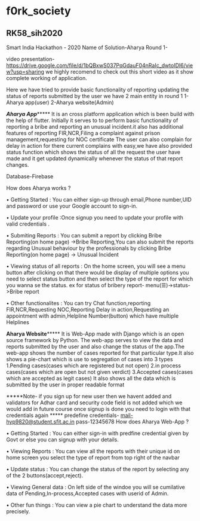 # f0rk_society
## RK58_sih2020
Smart India Hackathon - 2020
Name of Solution-Aharya
Round 1-

video presentation- https://drive.google.com/file/d/1bQBxwS037PqGdauF04nRaIc_dwtoIDI6/view?usp=sharing
we highly recomend to check out this short video as it show complete working of application.


Here we have tried to provide basic functionality of reporting updating the status of reports submitted by the user
we have 2 main entity in round 1
1-Aharya app(user)
2-Aharya website(Admin)

*****Aharya App**********
It is an cross platform application which is been build with the help of flutter. Initially it serves to to perform basic functionality of reporting a bribe and reporting 
an unusual incident.it also has additional features of reporting FIR,NCR,Filing a complaint against prison management,requesting for NOC certificate
The user can also complain for delay in action for there current complains with easy,we have also provided status function which shows the status of all the request the user 
have made and it get updated dynamically whenever the status of that report changes.

Database-Firebase

How does Aharya works ?

• Getting Started : You can either sign-up through email,Phone number,UID and password or use your Google account to sign-in.

• Update your profile :Once signup you need to update your profile with valid credentials .

• Submiting Reports : You can submit a report by clicking Bribe Reporting(on home page) ->Bribe Reporting,You can also submit the reports regarding Unusual behaviour by the professionals 
		      by clicking Bribe Reporting(on home page) -> Unusual Incident

• Viewing status of all reports : On the home screen, you will see a menu button after clicking on that there would be display of multiple options you need to select status button
                                  and then select the type of the report for which you wanna se the status.
				  ex for status of bribery report- menu(☰)->status->Bribe report

• Other functionalites : You can try Chat function,reporting FIR,NCR,Requesting NOC,Reporting Delay in action,Requesting an appointment with admin,Helpline Number(button) which have multiple Helplines






**************Aharya Website*******************
It is Web-App made with Django which is an open source framework by Python. The web-app serves to view the data and reports submitted by the user and also change the status of  the app.The web-app shows the number of 
cases reported for that particular type.It also shows a pie-chart which is use to segregation of cases into 3 types
1.Pending cases(cases which are registered but not open)
2.in process cases(cases which are open but not given verdict)
3.Accepted cases(cases which are accepted as legit cases)
It also shows all the data which is submitted by the user in proper readable format


*****Note- if you sign up for new user then we havent added and validators for Adhar card and security code field is not added which we would add in future course once signup is done you need to login with that credentials again
***** predefine credentials- mail-hyp9820@student.sfit.ac.in
			     pass-12345678 
How does Aharya Web-App ?

• Getting Started : You can either sign-in with predfine credential given by Govt or else you can signup with your details.

• Viewing Reports : You can view all the reports with their unique id on home screen you select the type of report from top right of the navbar

• Update status : You can change the status of the report by selecting any of the 2 buttons(accept,reject).

• Viewing General data : On left side of the windoe you will se cumilative data of Pending,In-process,Accepted cases with userid of Admin.

• Other fun things : You can view a pie chart to understand the data more precisely.